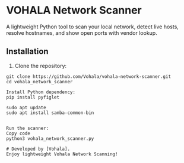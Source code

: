 # VOHALA Network Scanner

A lightweight Python tool to scan your local network, detect live hosts, resolve hostnames, and show open ports with vendor lookup.

## Installation

1. Clone the repository:
```
git clone https://github.com/Vohala/vohala-network-scanner.git
cd vohala_network_scanner

Install Python dependency:
pip install pyfiglet

sudo apt update
sudo apt install samba-common-bin


Run the scanner:
Copy code
python3 vohala_network_scanner.py

# Developed by [Vohala].
Enjoy lightweight Vohala Network Scanning!
